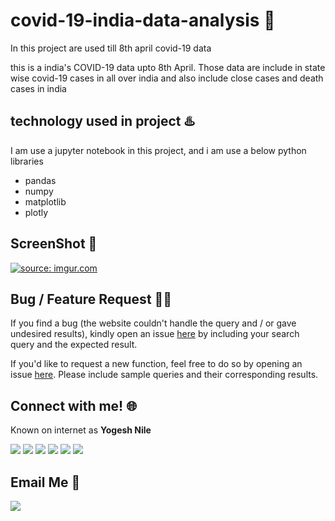# covid-19-india-data-analysis :notebook:
In this project are used till 8th april covid-19 data

this is a india's COVID-19 data upto 8th April. Those data are include in state wise covid-19 cases in all over india and also include close cases and death cases in india

## technology used in project :hotsprings:

I am use a jupyter notebook in this project, and i am use a below python libraries
 - pandas
 - numpy
 - matplotlib
 - plotly

## ScreenShot :camera_flash:

<a href="https://imgur.com/dlGGnyG"><img src="https://i.imgur.com/dlGGnyG.png" title="source: imgur.com" /></a>


## Bug / Feature Request :man_technologist:
If you find a bug (the website couldn't handle the query and / or gave undesired results), kindly open an issue [here](https://github.com/yogeshnile/covid-19-india-data-analysis/issues/new) by including your search query and the expected result.

If you'd like to request a new function, feel free to do so by opening an issue [here](https://github.com/yogeshnile/covid-19-india-data-analysis/issues/new). Please include sample queries and their corresponding results.


## Connect with me! 🌐
Known on internet as **Yogesh Nile**

[<img target="_blank" src="https://img.icons8.com/bubbles/100/000000/linkedin.png">](https://bit.ly/2Ky3ho6)  [<img target="_blank" src="https://img.icons8.com/bubbles/100/000000/github.png">](https://bit.ly/2yoggit) [<img target="_blank" src="https://img.icons8.com/bubbles/100/000000/twitter.png">](https://bit.ly/3dbLJLC) [<img target="_blank" src="https://img.icons8.com/bubbles/100/000000/telegram-app.png"/>](https://t.me/yogeshnile) [<img target="_blank" src="https://img.icons8.com/bubbles/100/000000/instagram-new.png">](https://bit.ly/3b9Qeo4)  [<img target="_blank" src="https://img.icons8.com/bubbles/100/000000/instagram.png">](https://bit.ly/32SXHV0)

## Email Me :e-mail:

[<img target="_blank" src="https://img.icons8.com/bubbles/100/000000/secured-letter.png">](mailto:yogeshnile.work4u@gmail.com)

